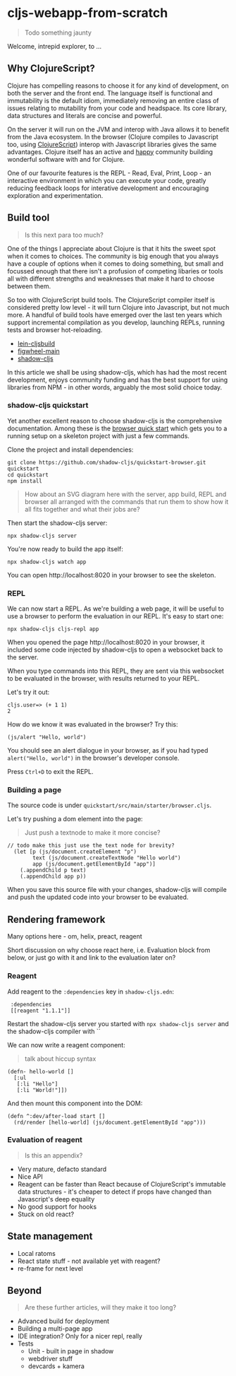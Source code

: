 # cljs-webapp-from-scratch

> Todo something jaunty

Welcome, intrepid explorer, to ...

## Why ClojureScript?

Clojure has compelling reasons to choose it for any kind of development, on both the server and the front end.
The language itself is functional and immutability is the default idiom, immediately removing an entire class of issues
relating to mutability from your code and headspace. Its core library, data structures and literals are concise and
powerful.

On the server it will run on the JVM and interop with Java allows it to benefit from the Java ecosystem. In the browser
(Clojure compiles to Javascript too, using [ClojureScript](https://github.com/clojure/clojurescript)) interop with Javascript libraries gives the same advantages.
Clojure itself has an active and [happy](https://www.computerworld.com/article/2693998/clojure-developers-are-the-happiest-developers.html)
community building wonderful software with and for Clojure.

One of our favourite features is the REPL - Read, Eval, Print, Loop - an interactive environment in which you can execute
your code, greatly reducing feedback loops for interative development and encouraging exploration and experimentation.

## Build tool

> Is this next para too much?

One of the things I appreciate about Clojure is that it hits the sweet spot when it comes to choices. The community
is big enough that you always have a couple of options when it comes to doing something, but small and focussed enough
that there isn't a profusion of competing libaries or tools all with different strengths and weaknesses that make it
hard to choose between them.

So too with ClojureScript build tools. The ClojureScript compiler itself is considered pretty low level - it will turn
Clojure into Javascript, but not much more. A handful of build tools have emerged over the last ten years which support
incremental compilation as you develop, launching REPLs, running tests and browser hot-reloading.

- [lein-cljsbuild](https://github.com/emezeske/lein-cljsbuild)
- [figwheel-main](https://figwheel.org/)
- [shadow-cljs](https://github.com/thheller/shadow-cljs)

In this article we shall be using shadow-cljs, which has had the most recent development, enjoys community funding
and has the best support for using libraries from NPM - in other words, arguably the most solid choice today.

### shadow-cljs quickstart

Yet another excellent reason to choose shadow-cljs is the comprehensive documentation.
Among these is the [browser quick start](https://github.com/shadow-cljs/quickstart-browser) which gets you to
a running setup on a skeleton project with just a few commands.

Clone the project and install dependencies:

```
git clone https://github.com/shadow-cljs/quickstart-browser.git quickstart
cd quickstart
npm install
```

> How about an SVG diagram here with the server, app build, REPL and browser all arranged
> with the commands that run them to show how it all fits together and what their jobs are?


Then start the shadow-cljs server:
```
npx shadow-cljs server
```

You're now ready to build the app itself:
```
npx shadow-cljs watch app
```

You can open http://localhost:8020 in your browser to see the skeleton.

### REPL

We can now start a REPL. As we're building a web page, it will be useful
to use a browser to perform the evaluation in our REPL. It's easy to start one:

```
npx shadow-cljs cljs-repl app
```

When you opened the page http://localhost:8020 in your browser, it included
some code injected by shadow-cljs to open a websocket back to the server.

When you type commands into this REPL, they are sent via this websocket
to be evaluated in the browser, with results returned to your REPL.

Let's try it out:

```
cljs.user=> (+ 1 1)
2
```

How do we know it was evaluated in the browser? Try this:
```
(js/alert "Hello, world")
```

You should see an alert dialogue in your browser,
as if you had typed `alert("Hello, world")` in the browser's developer console.

Press `Ctrl+D` to exit the REPL.

### Building a page

The source code is under `quickstart/src/main/starter/browser.cljs`.

Let's try pushing a dom element into the page:

> Just push a textnode to make it more concise?

```
// todo make this just use the text node for brevity?
  (let [p (js/document.createElement "p")
        text (js/document.createTextNode "Hello world")
        app (js/document.getElementById "app")]
    (.appendChild p text)
    (.appendChild app p))
```

When you save this source file with your changes, shadow-cljs will compile
and push the updated code into your browser to be evaluated.

## Rendering framework

Many options here - om, helix, preact, reagent

Short discussion on why choose react here, i.e. Evaluation block from below, or just go with it and link to the evaluation later on?

### Reagent

Add reagent to the `:dependencies` key in `shadow-cljs.edn`:

```
 :dependencies
 [[reagent "1.1.1"]]
```

Restart the shadow-cljs server you started with `npx shadow-cljs server` and the shadow-cljs compiler with ``

We can now write a reagent component:

> talk about hiccup syntax

```
(defn- hello-world []
  [:ul
   [:li "Hello"]
   [:li "World!"]])
```

And then mount this component into the DOM:
```
(defn ^:dev/after-load start []
  (rd/render [hello-world] (js/document.getElementById "app")))
```

### Evaluation of reagent

> Is this an appendix?

- Very mature, defacto standard
- Nice API
- Reagent can be faster than React because of ClojureScript's immutable data structures - it's cheaper
to detect if props have changed than Javascript's deep equality
- No good support for hooks
- Stuck on old react?

## State management
- Local ratoms
- React state stuff - not available yet with reagent?
- re-frame for next level

## Beyond

> Are these further articles, will they make it too long?

- Advanced build for deployment
- Building a multi-page app
- IDE integration? Only for a nicer repl, really
- Tests
  - Unit - built in page in shadow
  - webdriver stuff
  - devcards + kamera
